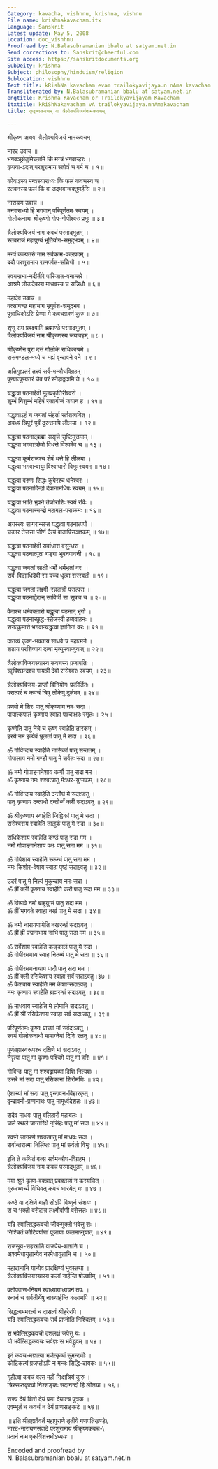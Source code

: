 ```yaml
---
Category: kavacha, vishhnu, krishna, vishnu
File name: krishnakavacham.itx
Language: Sanskrit
Latest update: May 5, 2008
Location: doc_vishhnu
Proofread by: N.Balasubramanian bbalu at satyam.net.in
Send corrections to: Sanskrit@cheerful.com
Site access: https://sanskritdocuments.org
SubDeity: krishna
Subject: philosophy/hinduism/religion
Sublocation: vishhnu
Text title: kRishNa kavacham evam trailokyavijaya.n nAma kavacham
Transliterated by: N.Balasubramanian bbalu at satyam.net.in
engtitle: Krishna Kavacham or Trailokyavijayam Kavacham
itxtitle: kRiShNakavacham vA trailokyavijaya.nnAmakavacham
title: कृइष्णकवचम् वा त्रैलोक्यविजयंनामकवचम्

---
```

  
 श्रीकृष्ण अथवा त्रैलोक्यविजयं नामकवचम्   
  
नारद उवाच ॥   
भगवञ्छ्रोतुमिच्छामि किं मन्त्रं भगवान्हरः ।  
कृपया-ऽदात् परशुरामाय स्तोत्रं च वर्म च ॥ १॥  
  
कोवाऽस्य मन्त्रस्याराध्यः किं फलं कवचस्य च ।  
स्तवनस्य फलं किं वा तद्भवान्वक्तुमर्हसि ॥ २॥  
  
नारायण उवाच ॥   
मन्त्राराध्यो हि भगवान् परिपूर्णतमः स्वयम् ।  
गोलोकनाथः श्रीकृष्णो गोप-गोपीश्वरः प्रभुः ॥ ३॥  
  
त्रैलोक्यविजयं नाम कवचं परमाद्भुतम् ।  
स्तवराजं महापुण्यं भूतियोग-समुद्भवम् ॥ ४॥  
  
मन्त्रं कल्पतरुं नाम सर्वकाम-फलप्रदम् ।  
ददौ परशुरामाय रत्नपर्वत-सन्निधौ ॥ ५॥  
  
स्वयम्प्रभा-नदीतीरे पारिजात-वनान्तरे ।  
आश्रमे लोकदेवस्य माधवस्य च सन्निधौ ॥ ६॥  
  
महादेव उवाच ॥   
वत्सागच्छ महाभाग भृगुवंश-समुद्भव ।  
पुत्राधिकोऽसि प्रेम्णा मे कवचग्रहणं कुरु ॥ ७॥  
  
शृणु राम प्रवक्ष्यामि ब्रह्माण्डे परमाद्भुतम् ।  
त्रैलोक्यविजयं नाम श्रीकृष्णस्य जयावहम् ॥ ८॥  
  
श्रीकृष्णेन पुरा दत्तं गोलोके राधिकाश्रमे ।  
रासमण्डल-मध्ये च मह्यं वृन्दावने वने ॥ ९॥  
  
अतिगुह्यतरं तत्त्वं सर्व-मन्त्रौघविग्रहम् ।  
पुण्यात्पुण्यतरं चैव परं स्नेहाद्वदामि ते ॥ १०॥  
  
यद्धृत्वा पठनाद्देवी मूलप्रकृतिरीश्वरी ।  
शुम्भं निशुम्भं महिषं रक्तबीजं जघान ह ॥ ११॥  
  
यद्धृत्वाऽहं च जगतां संहर्ता सर्वतत्ववित् ।  
अवध्यं त्रिपुरं पूर्वं दुरन्तमपि लीलया ॥ १२॥  
  
यद्धृत्वा पठनाद्ब्रह्मा ससृजे सृष्टिमुत्तमाम् ।  
यद्धृत्वा भगवाञ्छेषो विधत्ते विश्वमेव च ॥ १३॥  
  
यद्धृत्वा कूर्मराजश्च शेषं धत्ते हि लीलया ।  
यद्धृत्वा भगवान्वायुः विश्वाधारो विभुः स्वयम् ॥ १४॥  
  
यद्धृत्वा वरुणः सिद्धः कुबेरश्च धनेश्वरः ।  
यद्धृत्वा पठनादिन्द्रो देवानामधिपः स्वयम् ॥ १५॥  
  
यद्धृत्वा भाति भुवने तेजोराशिः स्वयं रविः ।  
यद्धृत्वा पठनाच्चन्द्रो महाबल-पराक्रमः ॥ १६॥  
  
अगस्त्यः सागरान्सप्त यद्धृत्वा पठनात्पपौ ।  
चकार तेजसा जीर्णं दैत्यं वातापिसञ्ज्ञकम् ॥ १७॥  
  
यद्धृत्वा पठनाद्देवी सर्वाधारा वसुन्धरा ।  
यद्धृत्वा पठनात्पूता गङ्गा भुवनपावनी ॥ १८॥  
  
यद्धृत्वा जगतां साक्षी धर्मो धर्मभृतां वरः ।  
सर्व-विद्याधिदेवी सा यच्च धृत्वा सरस्वती ॥ १९॥  
  
यद्धृत्वा जगतां लक्ष्मी-रन्नदात्री परात्परा ।  
यद्धृत्वा पठनाद्वेदान् सावित्री सा सुषाव च ॥ २०॥  
  
वेदाश्च धर्मवक्तारो यद्धृत्वा पठनाद् भृगो ।  
यद्धृत्वा पठनाच्छुद्ध-स्तेजस्वी हव्यवाहनः ।  
सनत्कुमारो भगवान्यद्धृत्वा ज्ञानिनां वरः ॥ २१॥  
  
दातव्यं कृष्ण-भक्ताय साधवे च महात्मने ।  
शठाय परशिष्याय दत्वा मृत्युमवाप्नुयात् ॥ २२॥  
  
त्रैलोक्यविजयस्यास्य कवचस्य प्रजापतिः ।  
ॠषिश्छन्दश्च गायत्री देवो रासेश्वरः स्वयम् ॥ २३॥  
  
त्रैलोक्यविजय-प्राप्तौ विनियोगः प्रकीर्तितः ।  
परात्परं च कवचं त्रिषु लोकेषु दुर्लभम् ॥ २४॥  
  
प्रणवो मे शिरः पातु श्रीकृष्णाय नमः सदा ।  
पायात्कपालं कृष्णाय स्वाहा पञ्चाक्षरः स्मृतः ॥ २५॥  
  
कृष्णेति पातु नेत्रे च कृष्ण स्वाहेति तारकम् ।  
हरये नम इत्येवं भ्रूलतां पातु मे सदा ॥ २६॥  
  
ॐ गोविन्दाय स्वाहेति नासिकां पातु सन्ततम् ।  
गोपालाय नमो गण्डौ पातु मे सर्वतः सदा ॥ २७॥  
  
ॐ नमो गोपाङ्गनेशाय कर्णौ पातु सदा मम ।  
ॐ कृष्णाय नमः शश्वत्पातु मेऽधर-युग्मकम् ॥ २८॥  
  
ॐ गोविन्दाय स्वाहेति दन्तौघं मे सदाऽवतु ।  
पातु कृष्णाय दन्ताधो दन्तोर्ध्वं क्लीं सदाऽवतु ॥ २९॥  
  
ॐ श्रीकृष्णाय स्वाहेति जिह्विकां पातु मे सदा ।  
रासेश्वराय स्वाहेति तालुकं पातु मे सदा ॥ ३०॥  
  
राधिकेशाय स्वाहेति कण्ठं पातु सदा मम ।  
नमो गोपाङ्गनेशाय वक्षः पातु सदा मम ॥ ३१॥  
  
ॐ गोपेशाय स्वाहेति स्कन्धं पातु सदा मम ।  
नमः किशोर-वेषाय स्वाहा पृष्टं सदाऽवतु ॥ ३२॥  
  
उदरं पातु मे नित्यं मुकुन्दाय नमः सदा ।  
ॐ ह्रीं क्लीं कृष्णाय स्वाहेति करौ पातु सदा मम ॥ ३३॥  
  
ॐ विष्णवे नमो  बाहुयुग्मं पातु सदा मम ।  
ॐ ह्रीं भगवते स्वाहा नखं पातु मे सदा ॥ ३४॥  
  
ॐ नमो नारायणायेति नखरन्ध्रं सदाऽवतु ।  
ॐ ह्रीं ह्रीं पद्मनाभाय नाभिं पातु सदा मम ॥ ३५॥  
  
ॐ सर्वेशाय स्वाहेति कङ्कालं पातु मे सदा ।  
ॐ गोपीरमणाय स्वाह नितम्बं पातु मे सदा ॥ ३६॥  
  
ॐ गोपीरमणनाथाय पादौ पातु सदा मम ।  
ॐ ह्रीं क्लीं रसिकेशाय स्वाहा सर्वं सदाऽवतु।३७ ॥   
ॐ केशवाय स्वाहेति मम केशान्सदाऽवतु ।  
नमः कृष्णाय स्वाहेति ब्रह्मरन्ध्रं सदाऽवतु ॥ ३८॥  
  
ॐ माधवाय स्वाहेति मे लोमानि सदाऽवतु ।  
ॐ ह्रीं श्रीं रसिकेशाय स्वाहा सर्वं सदाऽवतु ॥ ३९॥  
  
परिपूर्णतमः कृष्णः प्राच्यां मां सर्वदाऽवतु ।  
स्वयं गोलोकनाथो मामाग्नेयां दिशि रक्षतु ॥ ४०॥  
  
पूर्णब्रह्मस्वरूपश्च दक्षिणे मां सदाऽवतु ।  
नैरॄत्यां पातु मां कृष्णः पश्चिमे पातु मां हरिः ॥ ४१॥  
  
गोविन्दः पातु मां शश्वद्वायव्यां दिशि नित्यशः ।  
उत्तरे मां सदा पातु रसिकानां शिरोमणिः ॥ ४२॥  
  
ऐशान्यां मां सदा पातु वृन्दावन-विहारकृत् ।  
वृन्दावनी-प्राणनाथः पातु मामूर्ध्वदेशतः ॥ ४३॥  
  
सदैव माधवः पातु बलिहारी महाबलः ।  
जले स्थले चान्तरिक्षे नृसिंहः पातु मां सदा ॥ ४४॥  
  
स्वप्ने जागरणे शश्वत्पातु मां माधवः सदा ।  
सर्वान्तरात्मा  निर्लिप्तः पातु मां सर्वतो विभुः ॥ ४५॥  
  
इति ते कथितं वत्स सर्वमन्त्रौघ-विग्रहम् ।  
त्रैलोक्यविजयं नाम कवचं परमाद्भुतम् ॥ ४६॥  
  
मया श्रुतं कृष्ण-वक्त्रात् प्रवक्तव्यं न कस्यचित् ।  
गुरुमभ्यर्च्य विधिवत् कवचं धारयेत् यः ॥ ४७॥  
  
कण्ठे वा दक्षिणे बाहौ सोऽपि विष्णुर्न संशयः ।  
स च भक्तो वसेद्यत्र लक्ष्मीर्वाणी वसेत्ततः ॥ ४८॥  
  
यदि स्यात्सिद्धकवचो जीवन्मुक्तो भवेत्तु सः ।  
निश्चितं कोटिवर्षाणां पूजायाः फलमाप्नुयात् ॥ ४९॥  
  
राजसूय-सहस्राणि वाजपेय-शतानि च ।  
अश्वमेधायुतान्येव नरमेधायुतानि च ॥ ५०॥  
  
महादानानि यान्येव प्रादक्षिण्यं भुवस्तथा ।  
त्रैलोक्यविजयस्यास्य कलां नार्हन्ति षोडशीम् ॥ ५१॥  
  
व्रतोपवास-नियमं स्वाध्यायाध्ययनं तपः ।  
स्नानं च सर्वतीर्थेषु नास्यार्हन्ति कलामपि ॥ ५२॥  
  
सिद्धत्वममरत्वं च दासत्वं श्रीहरेरपि ।  
यदि स्यात्सिद्धकवचः सर्वं प्राप्नोति निश्चितम् ॥ ५३॥  
  
स भवेत्सिद्धकवचो दशलक्षं जपेत्तु यः ।  
यो भवेत्सिद्धकवचः सर्वज्ञः स भवेद्ध्रुवम् ॥ ५४॥  
  
इदं कवच-मज्ञात्वा भजेत्कृष्णं सुमन्दधीः ।  
कोटिकल्पं प्रजप्तोऽपि न मन्त्रः सिद्धि-दायकः ॥ ५५॥  
  
गृहीत्वा कवचं वत्स महीं निःक्षत्रियं कुरु ।  
त्रिस्सप्तकृत्वो निश्शङ्कः सदानन्दो हि लीलया ॥ ५६॥  
  
राज्यं देयं शिरो देयं प्रणा देयाश्च पुत्रक ।  
एवम्भूतं च कवचं न देयं प्राणसङ्कटे ॥ ५७॥  
  
 ॥ इति श्रीब्रह्मवैवर्ते महापुराणे तृतीये गणपतिखण्डे\  
नारद-नारायणसंवादे परशुरामाय श्रीकृष्णकवच-\  
प्रदानं नाम एकत्रिंशत्तमोऽध्ययः ॥   
  
Encoded and proofread by  
N. Balasubramanian bbalu at satyam.net.in  
  
